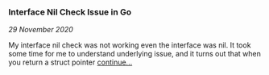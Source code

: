 ### Interface Nil Check Issue in Go
_29 November 2020_

My interface nil check was not working even the interface was nil. It took some time for me to understand underlying issue, and it
turns out that when you return a struct pointer [continue...](/posts/interface_nil_check_issue.md) 